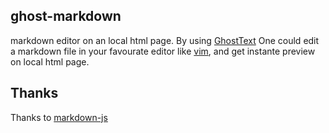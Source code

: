 ## ghost-markdown

markdown editor on an local html page. By using
[GhostText](https://github.com/GhostText/GhostText) One could edit a markdown
file in your favourate editor like
[vim](https://github.com/pandysong/ghost-text.vim), and get instante preview on
local html page.

## Thanks

Thanks to [markdown-js](https://github.com/evilstreak/markdown-js)
